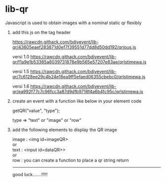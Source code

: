 # lib-qr
Javascript is used to obtain images with a nominal static qr flexibly

1. add this js on the tag header

   https://rawcdn.githack.com/bdiyevent/lib-qr/43605eaef283871d0ef7f39551d77dd8d50dd192/qrious.js
   
   versi 1.0
   https://rawcdn.githack.com/bdiyevent/lib-qr/f1a9e1b53365a8039731878e9b565e57207e83ae/qrIstimewa.js
   
   versi 1.5
   https://rawcdn.githack.com/bdiyevent/lib-qr/7c6128ee29c4b24e18ea9ff5efaed06355cbebc0/qrIstimewa.js
   
   versi 1.6
   https://rawcdn.githack.com/bdiyevent/lib-qr/ea992f77c7c96fcc3a87d9dfb9718f4a6b4fc95c/qrIstimewa.js



2. create an event with a function like below in your element code

   getQR("value", "type");
   
   type => "text" or "image" or "row"



3. add the following elements to display the QR image

   image :
   \<img id=imageQR>
   <br>
   or
   <br>
   text :
   \<input id=dataQR>>
   <br>
   or
   <br>
   row : you can create a function to place a qr string return
   
   
   
   _____________________________________________________________________________________________________________________
   
   good luck.......!!!!!
